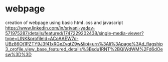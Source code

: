 # webpage
creation of webpage using basic html .css and javascript 
https://www.linkedin.com/in/srivani-yadav-571975287/details/featured/1747229202438/single-media-viewer?type=LINK&profileId=ACoAAEW7d-UBz86Ot1PZTY9J3f41xRGeZvqtZ9w&lipi=urn%3Ali%3Apage%3Ad_flagship3_profile_view_base_featured_details%3Bsdu1RNT%2BQiWdWM%2Fd6dOesw%3D%3D
